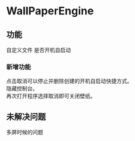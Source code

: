 # WallPaperEngine

## 功能
自定义文件
是否开机自启动

### 新增功能
点击取消可以停止并删除创建的开机自启动快捷方式。\
隐藏控制台。\
再次打开程序选择取消即可关闭壁纸。

## 未解决问题
多屏时候的问题

